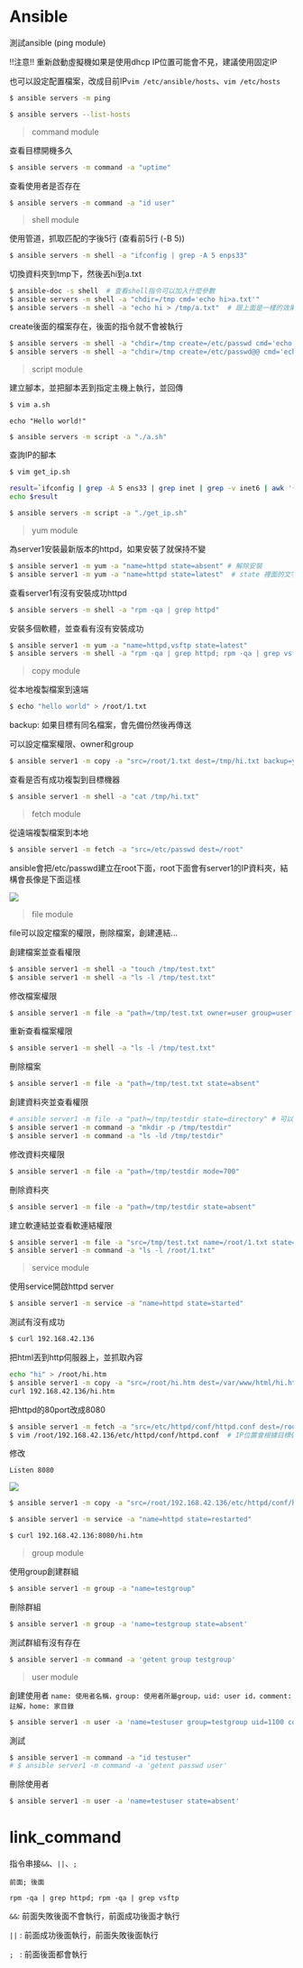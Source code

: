 # Ansible

測試ansible (ping module)

!!注意!! 重新啟動虛擬機如果是使用dhcp IP位置可能會不見，建議使用固定IP

也可以設定配置檔案，改成目前IP`vim /etc/ansible/hosts`、`vim /etc/hosts`

```sh
$ ansible servers -m ping
```



```sh
$ ansible servers --list-hosts
```



> command module



查看目標開機多久

```sh
$ ansible servers -m command -a "uptime" 
```



查看使用者是否存在

```sh
$ ansible servers -m command -a "id user" 
```



> shell module



使用管道，抓取匹配的字後5行 (查看前5行 (-B 5))

```sh
$ ansible servers -m shell -a "ifconfig | grep -A 5 enps33" 
```



切換資料夾到tmp下，然後丟hi到a.txt

```sh
$ ansible-doc -s shell  # 查看shell指令可以加入什麼參數
$ ansible servers -m shell -a "chdir=/tmp cmd='echo hi>a.txt'" 
$ ansible servers -m shell -a "echo hi > /tmp/a.txt"  # 跟上面是一樣的效果
```



create後面的檔案存在，後面的指令就不會被執行

```sh
$ ansible servers -m shell -a "chdir=/tmp create=/etc/passwd cmd='echo hi'"  # 不執行ls
$ ansible servers -m shell -a "chdir=/tmp create=/etc/passwd@@ cmd='echo hi'" # 執行ls
```



> script module



建立腳本，並把腳本丟到指定主機上執行，並回傳

```sh
$ vim a.sh
```

```
echo "Hello world!"
```

```sh
$ ansible servers -m script -a "./a.sh"
```



查詢IP的腳本

```sh
$ vim get_ip.sh
```

```sh
result=`ifconfig | grep -A 5 ens33 | grep inet | grep -v inet6 | awk '{print $2}'`
echo $result
```

```sh
$ ansible servers -m script -a "./get_ip.sh"
```





> yum module



為server1安裝最新版本的httpd，如果安裝了就保持不變

```sh
$ ansible server1 -m yum -a "name=httpd state=absent" # 解除安裝
$ ansible server1 -m yum -a "name=httpd state=latest"  # state 裡面的文字可以使用ansible-doc查看
```

查看server1有沒有安裝成功httpd

```sh
$ ansible servers -m shell -a "rpm -qa | grep httpd"
```



安裝多個軟體，並查看有沒有安裝成功

```sh
$ ansible server1 -m yum -a "name=httpd,vsftp state=latest" 
$ ansible servers -m shell -a "rpm -qa | grep httpd; rpm -qa | grep vsftp"
```





> copy module



從本地複製檔案到遠端

```sh
$ echo "hello world" > /root/1.txt
```

backup: 如果目標有同名檔案，會先備份然後再傳送

可以設定檔案權限、owner和group

```sh
$ ansible server1 -m copy -a "src=/root/1.txt dest=/tmp/hi.txt backup=yes mode=664 owner=user group=user"
```
查看是否有成功複製到目標機器
```sh
$ ansible server1 -m shell -a "cat /tmp/hi.txt"
```





> fetch module



從遠端複製檔案到本地

```sh
$ ansible server1 -m fetch -a "src=/etc/passwd dest=/root"
```

ansible會把/etc/passwd建立在root下面，root下面會有server1的IP資料夾，結構會長像是下面這樣

![](picture/ansible_fetch.png)





> file module



file可以設定檔案的權限，刪除檔案，創建連結...

創建檔案並查看權限

```sh
$ ansible server1 -m shell -a "touch /tmp/test.txt"
$ ansible server1 -m shell -a "ls -l /tmp/test.txt"
```

修改檔案權限

```sh
$ ansible server1 -m file -a "path=/tmp/test.txt owner=user group=user mode=666"
```

重新查看檔案權限

```sh
$ ansible server1 -m shell -a "ls -l /tmp/test.txt"
```



刪除檔案

```sh
$ ansible server1 -m file -a "path=/tmp/test.txt state=absent"
```



創建資料夾並查看權限

```sh
# ansible server1 -m file -a "path=/tmp/testdir state=directory" # 可以使用file創建資料夾
$ ansible server1 -m command -a "mkdir -p /tmp/testdir"
$ ansible server1 -m command -a "ls -ld /tmp/testdir"
```

修改資料夾權限

```sh
$ ansible server1 -m file -a "path=/tmp/testdir mode=700"
```

刪除資料夾

```sh
$ ansible server1 -m file -a "path=/tmp/testdir state=absent"
```



建立軟連結並查看軟連結權限

```sh
$ ansible server1 -m file -a "src=/tmp/test.txt name=/root/1.txt state=link"
$ ansible server1 -m command -a "ls -l /root/1.txt"
```





> service module



使用service開啟httpd server

```sh
$ ansible server1 -m service -a "name=httpd state=started"
```

測試有沒有成功

```sh
$ curl 192.168.42.136
```

把html丟到http伺服器上，並抓取內容

```sh
echo "hi" > /root/hi.htm
$ ansible server1 -m copy -a "src=/root/hi.htm dest=/var/www/html/hi.htm"
curl 192.168.42.136/hi.htm
```



把httpd的80port改成8080

```sh
$ ansible server1 -m fetch -a "src=/etc/httpd/conf/httpd.conf dest=/root"
$ vim /root/192.168.42.136/etc/httpd/conf/httpd.conf  # IP位置會根據目標做改變
```



修改

```
Listen 8080
```

![](picture/ansible_service_httpd.png)

```sh
$ ansible server1 -m copy -a "src=/root/192.168.42.136/etc/httpd/conf/httpd.conf dest=/etc/httpd/conf/httpd.conf"
```



```sh
$ ansible server1 -m service -a "name=httpd state=restarted"
```



```sh
$ curl 192.168.42.136:8080/hi.htm
```





> group module



使用group創建群組

```sh
$ ansible server1 -m group -a "name=testgroup"
```

刪除群組

```sh
$ ansible server1 -m group -a 'name=testgroup state=absent'
```

測試群組有沒有存在

```sh
$ ansible server1 -m command -a 'getent group testgroup'
```



> user module



創建使用者 `name: 使用者名稱，group: 使用者所屬group，uid: user id，comment: 註解，home: 家目錄`

```sh
$ ansible server1 -m user -a 'name=testuser group=testgroup uid=1100 comment='peter' home=/home/testuser'
```

測試

```sh
$ ansible server1 -m command -a "id testuser"
# $ ansible server1 -m command -a 'getent passwd user'
```

刪除使用者

```sh
$ ansible server1 -m user -a 'name=testuser state=absent'
```





# link_command

指令串接`&&`、`||`、`;`

`前面; 後面`

`rpm -qa | grep httpd; rpm -qa | grep vsftp`

`&&`: 前面失敗後面不會執行，前面成功後面才執行

`||` : 前面成功後面執行，前面失敗後面執行

`; `  : 前面後面都會執行